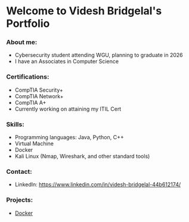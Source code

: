 # Welcome to Videsh Bridgelal's Portfolio

### About me:
 - Cybersecurity student attending WGU, planning to graduate in 2026
 - I have an Associates in Computer Science

### Certifications:
 - CompTIA Security+
 - CompTIA Network+
 - CompTIA A+
 - Currently working on attaining my ITIL Cert

### Skills:
 - Programming languages: Java, Python, C++
 - Virtual Machine
 - Docker
 - Kali Linux (Nmap, Wireshark, and other standard tools)

### Contact:
 - LinkedIn: https://www.linkedin.com/in/videsh-bridgelal-44b612174/

### Projects:
 - [Docker](https://github.com/VideshBridgelal/VideshBridgelal-github.io/blob/d81f96063acec6c40233f6fb626eedeb43e6b30a/90b3266f-a187-45de-8bbc-39a56c70f336_Export-519ef90f-39d8-4912-8231-6926c193b416/Installing%20Docker%2019e3189dcc458003b4e9c01212e75b2c.md)
